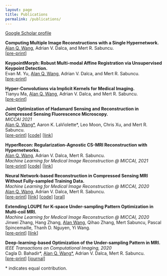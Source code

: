 ```yaml
---
layout: page
title: Publications
permalink: /publications/
---
```


[Google Scholar profile](https://scholar.google.com/citations?user=P7nRvlIAAAAJ&hl=en)   

**Computing Multiple Image Reconstructions with a Single Hypernetwork.**   
<ins>Alan Q. Wang</ins>, Adrian V. Dalca, and Mert R. Sabuncu.     
[[pre-print](https://arxiv.org/abs/2202.11009)]  

**KeypointMorph: Robust Multi-modal Affine Registration via Unsupervised Keypoint Detection.**   
Evan M. Yu, <ins>Alan Q. Wang</ins>, Adrian V. Dalca, and Mert R. Sabuncu.   
[[pre-print](https://openreview.net/forum?id=OrNzjERFybh)]

**Hyper-Convolutions via Implicit Kernels for Medical Imaging.**   
Tianyu Ma, <ins>Alan Q. Wang</ins>, Adrian V. Dalca, and Mert R. Sabuncu.   
[[pre-print](https://arxiv.org/abs/2202.02701)]

**Joint Optimization of Hadamard Sensing and Reconstruction in Compressed Sensing Fluorescence Microscopy.**  
*MICCAI 2021*   
<ins>Alan Q. Wang\*</ins>, Aaron K. LaViolette\*, Leo Moon, Chris Xu, and Mert R. Sabuncu.   
[[pre-print](https://arxiv.org/abs/2105.07961)] [[code](https://github.com/alanqrwang/csfm)] [[link](https://link.springer.com/chapter/10.1007/978-3-030-87231-1_13)] 


**HyperRecon: Regularization-Agnostic CS-MRI Reconstruction with Hypernetworks.**  
<ins>Alan Q. Wang</ins>, Adrian V. Dalca, Mert R. Sabuncu.   
*Machine Learning for Medical Image Reconstruction @ MICCAI, 2021*   
[[pre-print](http://arxiv.org/abs/2101.02194)] [[code](https://github.com/alanqrwang/hyperrecon)] [[link](https://link.springer.com/chapter/10.1007/978-3-030-88552-6_1)]  


**Neural Network-based Reconstruction in Compressed Sensing MRI Without Fully-sampled Training Data.**   
*Machine Learning for Medical Image Reconstruction @ MICCAI, 2020*   
<ins>Alan Q. Wang</ins>, Adrian V. Dalca, Mert R. Sabuncu.   
[[pre-print](https://arxiv.org/abs/2007.14979)] [[link](https://link.springer.com/chapter/10.1007/978-3-030-61598-7_3)] [[code](https://github.com/alanqrwang/HQSNet)] [[oral](https://www.youtube.com/watch?v=a5OclTvMXlI)]


**Extending LOUPE for K-space Under-sampling Pattern Optimization in Multi-coil MRI.**   
*Machine Learning for Medical Image Reconstruction @ MICCAI, 2020*   
Jinwei Zhang, Hang Zhang, <ins>Alan Wang</ins>, Qihao Zhang, Mert Sabuncu, Pascal Spincemaille, Thanh D. Nguyen, Yi Wang.     
[[pre-print](https://arxiv.org/abs/2007.14450)] [[link](https://link.springer.com/chapter/10.1007/978-3-030-61598-7_9)]  


**Deep-learning-based Optimization of the Under-sampling Pattern in MRI.**  
*IEEE Transactions on Computational Imaging, 2020*     
Cagla D. Bahadir\*, <ins>Alan Q. Wang\*</ins>, Adrian V. Dalca, Mert R. Sabuncu.     
[[pre-print](https://arxiv.org/abs/1907.11374)] [[journal](https://ieeexplore.ieee.org/document/9133281?source=authoralert)]   


\* indicates equal contribution.
